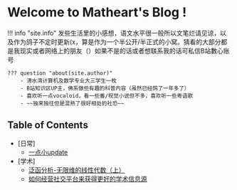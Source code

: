 # Welcome to Matheart's Blog !
!!! info "site.info"
    发些生活里的小感想，语文水平很一般所以文笔烂请见谅，以及作为鸽子不定时更新(x，算是作为一个半公开/半正式的小窝。猜看的大部分都是我现实或者网络上的朋友（）如果不是的话或者想联系我的话可私信B站數心账号
    
    ??? question "about(site.author)"
        - 清水湾计算机及数学专业大三学生一枚
        - B站知识区UP主，佛系做些有趣的科普内容（虽然已经鸽了一年多了）
        - 喜欢听一点vocaloid，看一些番/视觉小说但不多，喜欢听一些粤语歌
        - ~~独来独往但是混熟了很好相处的社恐~~
        
## Table of Contents
- [日常] 
    - [一点小update](daily/update.md)
- [学术]
    - [泛函分析-无限维的线性代数（上）](academic/func_anal1.md)
    - [如何经营社交平台来获得更好的学术信息源](academic/acad_media.md)
<!-- - [Computer Science](cs)
    - [Machine Learning](cs/ml)
        - [Statistical Learning](cs/ml/statml)
        - [Generalization](cs/ml/generalization)
        - [***Foundations of Machine Learning (Now under development)***](cs/ml/fml.md)
    - [Computer Architecture](cs/archi)
    - [Programming Languages](cs/pl)
        - [Rust](cs/pl/rust)
        - [C++](cs/pl/c++)
    - [Algorithms](cs/algo)
    - [Markdown](cs/markdown) -->